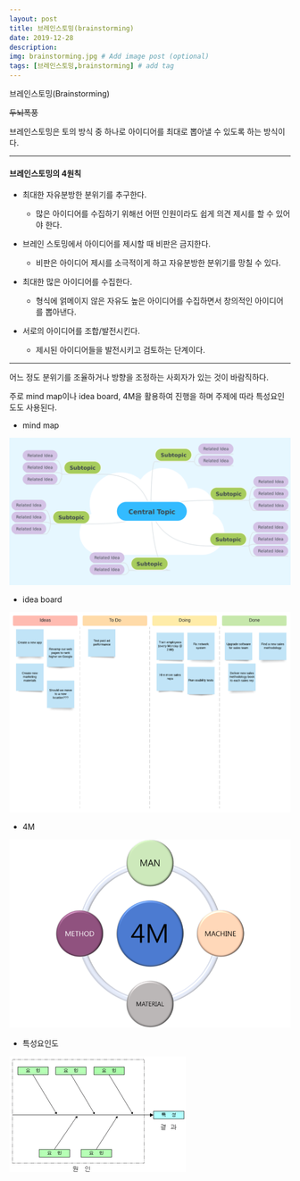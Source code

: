 ```yaml
---
layout: post
title: 브레인스토밍(brainstorming)
date: 2019-12-28
description: 
img: brainstorming.jpg # Add image post (optional)
tags: [브레인스토밍,brainstorming] # add tag
---
```


브레인스토밍(Brainstorming)

~~두뇌폭풍~~

브레인스토밍은 토의 방식 중 하나로 아이디어를 최대로 뽑아낼 수 있도록 하는 방식이다.

---

#### 브레인스토밍의 4원칙

- 최대한 자유분방한 분위기를 추구한다.

  - 많은 아이디어를 수집하기 위해선 어떤 인원이라도 쉽게 의견 제시를 할 수 있어야 한다.

- 브레인 스토밍에서 아이디어를 제시할 때 비판은 금지한다.

  - 비판은 아이디어 제시를 소극적이게 하고 자유분방한 분위기를 망칠 수 있다.

- 최대한 많은 아이디어를 수집한다.

  - 형식에 얽메이지 않은 자유도 높은 아이디어를 수집하면서 창의적인 아이디어를 뽑아낸다.

- 서로의 아이디어를 조합/발전시킨다.

  - 제시된 아이디어들을 발전시키고 검토하는 단계이다.

---

어느 정도 분위기를 조율하거나 방향을 조정하는 사회자가 있는 것이 바람직하다.

주로 mind map이나 idea board, 4M을 활용하여 진행을 하며 주제에 따라 특성요인도도 사용된다.

- mind map

![그림1](/assets/img/mindmap.png)

- idea board

![그림2](/assets/img/ideaboard.png)

- 4M

![그림3](/assets/img/4m.png)

- 특성요인도

![그림4](/assets/img/fishbone.png)